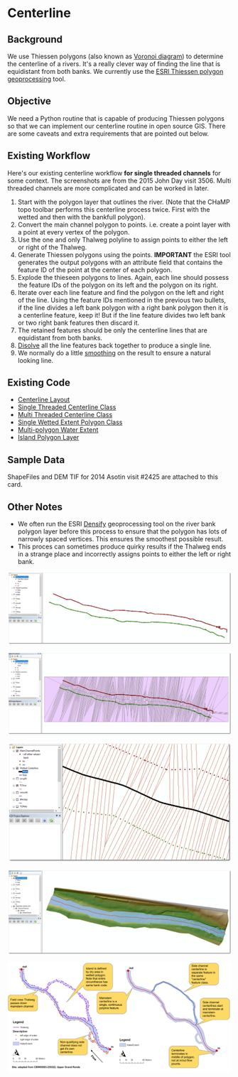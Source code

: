 # Centerline

## Background

We use Thiessen polygons (also known as [Voronoi diagram](https://en.wikipedia.org/wiki/Voronoi_diagram)) to determine the centerline of a rivers. It's a really clever way of finding the line that is equidistant from both banks. We currently use the [ESRI Thiessen polygon geoprocessing](http://webhelp.esri.com/arcgisdesktop/9.3/index.cfm?id=1274&pid=1272&topicname=Create_Thiessen_Polygons_(Analysis)) tool.

## Objective

We need a Python routine that is capable of producing Thiessen polygons so that we can implement our centerline routine in open source GIS. There are some caveats and extra requirements that are pointed out below.

## Existing Workflow

Here's our existing centerline workflow **for single threaded channels** for some context. The screenshots are from the 2015 John Day visit 3506. Multi threaded channels are more complicated and can be worked in later.

1. Start with the polygon layer that outlines the river. (Note that the CHaMP topo toolbar performs this centerline process twice. First with the wetted and then with the bankfull polygon).
2. Convert the main channel polygon to points. i.e. create a point layer with a point at every vertex of the polygon. 
3. Use the one and only Thalweg polyline to assign points to either the left or right of the Thalweg. 
4. Generate Thiessen polygons using the points. **IMPORTANT** the ESRI tool generates the output polygons with an attribute field that contains the feature ID of the point at the center of each polygon. 
5. Explode the thieseen polygons to lines. Again, each line should possess the feature IDs of the polygon on its left and the polygon on its right.
6. Iterate over each line feature and find the polygon on the left and right of the line. Using the feature IDs mentioned in the previous two bullets, if the line divides a left bank polygon with a right bank polygon then it is a centerline feature, keep it! But if the line feature divides two left bank or two right bank features then discard it.
7. The retained features should be only the centerline lines that are equidistant from both banks.
8. [Disolve](http://pro.arcgis.com/en/pro-app/tool-reference/data-management/dissolve.htm) all the line features back together to produce a single line.
9. We normally do a little [smoothing](http://desktop.arcgis.com/en/arcmap/10.3/tools/cartography-toolbox/smooth-line.htm) on the result to ensure a natural looking line.

## Existing Code

* [Centerline Layout](https://bitbucket.org/northarrowresearch/giscode/src/7a452d0ed6c229f37fe03c7674c455ae1f4a3b96/Channel/Centerline.vb?at=RBTConsole&fileviewer=file-view-default)
* [Single Threaded Centerline Class](https://bitbucket.org/northarrowresearch/giscode/src/7a452d0ed6c229f37fe03c7674c455ae1f4a3b96/GISDataStructures/CHaMP/Centerline.vb?at=RBTConsole&fileviewer=file-view-default)
* [Multi Threaded Centerline Class](https://bitbucket.org/northarrowresearch/giscode/src/7a452d0ed6c229f37fe03c7674c455ae1f4a3b96/GISDataStructures/CHaMP/CenterlineComplex.vb?at=RBTConsole&fileviewer=file-view-default)
* [Single Wetted Extent Polygon Class](https://bitbucket.org/northarrowresearch/giscode/src/7a452d0ed6c229f37fe03c7674c455ae1f4a3b96/GISDataStructures/CHaMP/WaterExtentSinglePolygon.vb?at=RBTConsole&fileviewer=file-view-default)
* [Multi-polygon Water Extent](https://bitbucket.org/northarrowresearch/giscode/src/7a452d0ed6c229f37fe03c7674c455ae1f4a3b96/GISDataStructures/CHaMP/WaterExtentMultiPolygon.vb?at=RBTConsole&fileviewer=file-view-default)
* [Island Polygon Layer](https://bitbucket.org/northarrowresearch/giscode/src/7a452d0ed6c229f37fe03c7674c455ae1f4a3b96/GISDataStructures/CHaMP/IslandPolygons.vb?at=RBTConsole&fileviewer=file-view-default)

## Sample Data

ShapeFiles and DEM TIF for 2014 Asotin visit #2425 are attached to this card.

## Other Notes

* We often run the ESRI [Densify](http://desktop.arcgis.com/en/arcmap/10.3/tools/editing-toolbox/densify.htm) geoprocessing tool on the river bank polygon layer before this process to ensure that the polygon has lots of narrowly spaced vertices. This ensures the smoothest possible result.
* This proces can sometimes produce quirky results if the Thalweg ends in a strange place and incorrectly assigns points to either the left or right bank.

![01_PolygonVertices_AfterThalwegBankAssignment](img/01_PolygonVertices_AfterThalwegBankAssignment.png)

![02_Thiessen_Polygons](img/02_Thiessen_Polygons.png)

![03_Thiessen_Lines_WithCenterline](img/03_Thiessen_Lines_WithCenterline.png)

![04_FinalCenterlineResult](img/04_FinalCenterlineResult.png)

![RBT_Centreline_Layout](img/RBT_Centreline_Layout.png)